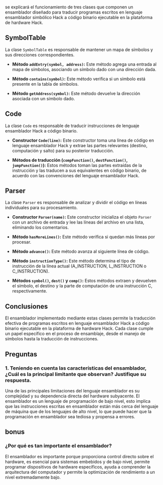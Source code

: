 se explicará el funcionamiento de tres clases que componen un ensamblador diseñado para traducir programas escritos en lenguaje ensamblador simbólico Hack a código binario ejecutable en la plataforma de hardware Hack.

## SymbolTable

La clase `SymbolTable` es responsable de mantener un mapa de símbolos y sus direcciones correspondientes.

- **Método `addEntry(symbol, address)`:** Este método agrega una entrada al mapa de símbolos, asociando un símbolo dado con una dirección dada.
  
- **Método `contains(symbol)`:** Este método verifica si un símbolo está presente en la tabla de símbolos.
  
- **Método `getAddress(symbol)`:** Este método devuelve la dirección asociada con un símbolo dado.

## Code

La clase `Code` es responsable de traducir instrucciones de lenguaje ensamblador Hack a código binario.

- **Constructor `Code(line)`:** Este constructor toma una línea de código en lenguaje ensamblador Hack y extrae las partes relevantes (destino, computación y salto) para su posterior traducción.
  
- **Métodos de traducción (`compFunction()`, `destFunction()`, `jumpFunction()`):** Estos métodos toman las partes extraídas de la instrucción y las traducen a sus equivalentes en código binario, de acuerdo con las convenciones del lenguaje ensamblador Hack.

## Parser

La clase `Parser` es responsable de analizar y dividir el código en líneas individuales para su procesamiento.

- **Constructor `Parser(name)`:** Este constructor inicializa el objeto `Parser` con un archivo de entrada y lee las líneas del archivo en una lista, eliminando los comentarios.
  
- **Método `hasMoreLines()`:** Este método verifica si quedan más líneas por procesar.
  
- **Método `advance()`:** Este método avanza al siguiente línea de código.
  
- **Método `instructionType()`:** Este método determina el tipo de instrucción de la línea actual (A_INSTRUCTION, L_INSTRUCTION o C_INSTRUCTION).
  
- **Métodos `symbol()`, `dest()` y `comp()`:** Estos métodos extraen y devuelven el símbolo, el destino y la parte de computación de una instrucción C, respectivamente.

## Conclusiones

El ensamblador implementado mediante estas clases permite la traducción efectiva de programas escritos en lenguaje ensamblador Hack a código binario ejecutable en la plataforma de hardware Hack. Cada clase cumple un papel específico en el proceso de ensamblaje, desde el manejo de símbolos hasta la traducción de instrucciones.

## Preguntas
###  1. Teniendo en cuenta las características del ensamblador, ¿Cuál es la principal limitante que observan? Justifique su respuesta.
Una de las principales limitaciones del lenguaje ensamblador es su complejidad y su dependencia directa del hardware subyacente. El ensamblador es un lenguaje de programación de bajo nivel, esto implica que las instrucciones escritas en ensamblador están más cerca del lenguaje de máquina que de los lenguajes de alto nivel, lo que puede hacer que la programación en ensamblador sea tediosa y propensa a errores.
## bonus
### ¿Por qué es tan importante el ensamblador?
El ensamblador es importante porque proporciona control directo sobre el hardware, es esencial para sistemas embebidos y de bajo nivel, permite programar dispositivos de hardware específicos, ayuda a comprender la arquitectura del computador y permite la optimización de rendimiento a un nivel extremadamente bajo.

